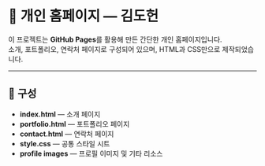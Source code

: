 # 📝 개인 홈페이지 — 김도헌

이 프로젝트는 **GitHub Pages**를 활용해 만든 간단한 개인 홈페이지입니다.  
소개, 포트폴리오, 연락처 페이지로 구성되어 있으며, HTML과 CSS만으로 제작되었습니다.

---

## 📂 구성
- **index.html** — 소개 페이지
- **portfolio.html** — 포트폴리오 페이지
- **contact.html** — 연락처 페이지
- **style.css** — 공통 스타일 시트
- **profile images** — 프로필 이미지 및 기타 리소스
